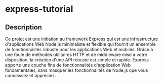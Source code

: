 # express-tutorial

## Description

Ce projet est une initiation au framework Express qui est une infrastructure d'applications Web Node.js minimaliste et flexible qui fournit un ensemble de fonctionnalités robuste pour les applications Web et mobiles.
Grâce à une foule de méthodes utilitaires HTTP et de middleware mise à votre disposition, la création d'une API robuste est simple et rapide. Express apporte une couche fine de fonctionnalités d'application Web fondamentales, sans masquer les fonctionnalités de Node.js que vous connaissez et appréciez.


